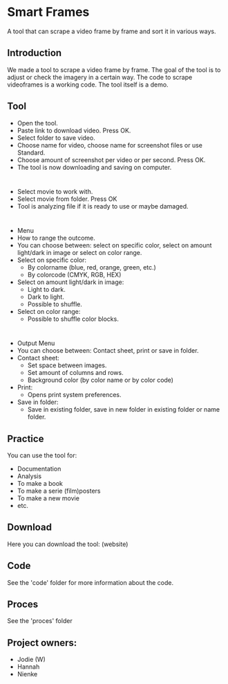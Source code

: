 # Smart Frames

A tool that can scrape a video frame by frame and sort it in various ways.

## Introduction

We made a tool to scrape a video frame by frame. The goal of the tool is to adjust or check the imagery in a certain way. The code to scrape videoframes is a working code. The tool itself is a demo. 

## Tool
 
- Open the tool. 
- Paste link to download video. Press OK. 
- Select folder to save video. 
- Choose name for video, choose name for screenshot files or use Standard. 
- Choose amount of screenshot per video or per second. Press OK. 
- The tool is now downloading and saving on computer. 
#
- Select movie to work with. 
- Select movie from folder. Press OK 
- Tool is analyzing file if it is ready to use or maybe damaged. 
#
- Menu
- How to range the outcome. 
- You can choose between: select on specific color, select on amount light/dark in image or select on color range.
- Select on specific color:
  - By colorname (blue, red, orange, green, etc.) 
  - By colorcode (CMYK, RGB, HEX)
- Select on amount light/dark in image:
  - Light to dark. 
  - Dark to light.
  - Possible to shuffle.
- Select on color range: 
  - Possible to shuffle color blocks. 
 # 
- Output Menu
- You can choose between: Contact sheet, print or save in folder. 
- Contact sheet: 
  - Set space between images.
  - Set amount of columns and rows.
  - Background color (by color name or by color code) 
- Print: 
  - Opens print system preferences. 
- Save in folder:
  - Save in existing folder, save in new folder in existing folder or name folder. 
  

## Practice 

You can use the tool for:
- Documentation
- Analysis
- To make a book
- To make a serie (film)posters
- To make a new movie
- etc. 

## Download

Here you can download the tool: (website) 

## Code

See the 'code' folder for more information about the code. 

## Proces

See the 'proces' folder 

## Project owners:
- Jodie (W)
- Hannah
- Nienke
